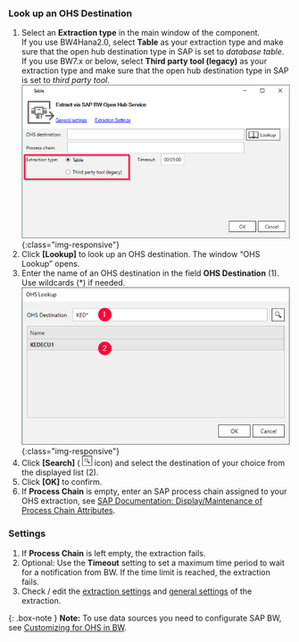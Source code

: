 
### Look up an OHS Destination
1. Select an **Extraction type** in the main window of the component.<br>
If you use BW4Hana2.0, select **Table** as your extraction type and make sure that the open hub destination type in SAP is set to *database table*.<br>
If you use BW7.x or below, select **Third party tool (legacy)** as your extraction type and make sure that the open hub destination type in SAP is set to *third party tool*.<br>
![ohs-main-window](/img/content/ohs-main-window.png){:class="img-responsive"}
2. Click **[Lookup]** to look up an OHS destination. The window “OHS Lookup” opens.<br>
3. Enter the name of an OHS destination in the field **OHS Destination** (1). Use wildcards (*) if needed.<br>
![Look-Up-Infospoke-Destination](/img/content/Look-Up-Infospoke-Destination.png){:class="img-responsive"}
4. Click **[Search]** ( ![magnifying-glass](/img/content/icons/magnifying-glass.png) icon) and select the destination of your choice from the displayed list (2).
5. Click **[OK]** to confirm.
6. If **Process Chain** is empty, enter an SAP process chain assigned to your OHS extraction, see [SAP Documentation: Display/Maintenance of Process Chain Attributes](http://saphelp.ucc.ovgu.de/NW750/EN/4a/2cf30c6ed91c62e10000000a42189c/frameset.htm).

### Settings
1. If **Process Chain** is left empty, the extraction fails.
2. Optional: Use the **Timeout** setting to set a maximum time period to wait for a notification from BW. If the time limit is reached, the extraction fails.
3. Check / edit the [extraction settings](./open-hub-services-settings) and [general settings](../getting-started/general-settings) of the extraction.


{: .box-note }
**Note:** To use data sources you need to configurate SAP BW, see [Customizing for OHS in BW](../sap-customizing/preparation-for-ohs-in-bw).
